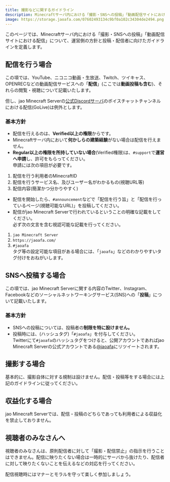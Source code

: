 ```yaml
---
title: 撮影などに関するガイドライン
description: Minecraftサーバ内における「撮影・SNSへの投稿」「動画配信サイトにおける配信」について、運営側の方針と投稿・配信者に向けたガイドラインを定義します。
image: https://storage.jaoafa.com/07602493134c9bf0a102c34304de2494.png
---
```

このページでは、Minecraftサーバ内における「撮影・SNSへの投稿」「動画配信サイトにおける配信」について、運営側の方針と投稿・配信者に向けたガイドラインを定義します。

## 配信を行う場合

この項では、YouTube、ニコニコ動画・生放送、Twitch、ツイキャス、OPENRECなどの動画配信サービスへの「**配信**」(ここでは**動画投稿も含む**)、それらの閲覧・視聴について記載いたします。

但し、jao Minecraft Serverの[公式Discordサーバ](/blog/join_discord)のボイスチャットチャンネルにおける配信(GoLive)は例外とします。

### 基本方針

- 配信を行えるのは、**Verified以上の権限**からです。
- Minecraftサーバ内において**何かしらの建築経験**がない場合は配信を行えません。
- **Regular以上の権限を所持していない場合**(Verified権限)は、`#support`で**運営へ申請**し、許可をもらってください。  
申請には次の項目が必要です。

1. 配信を行う利用者のMinecraftID
2. 配信を行うサービス名、及びユーザー名がわかるもの(視聴URL等)
3. 配信内容(簡潔かつ分かりやすく)

- 配信を開始したら、`#announcement`などで「配信を行う旨」と「配信を行っているページ(視聴可能なURL)」を投稿してください。
- 配信がjao Minecraft Serverで行われているということの明確な記載をしてください。  
必ず次の文言を含む視認可能な記載を行ってください。

1. `jao Minecraft Server`
2. `https://jaoafa.com/`
3. `#jaoafa`  
タグ等の設定可能な項目がある場合には、「`jaoafa`」などのわかりやすいタグ付けをおねがいします。

## SNSへ投稿する場合

この項では、jao Minecraft Serverに関する内容のTwitter、Instagram、Facebookなどのソーシャルネットワーキングサービス(SNS)への「**投稿**」について記載いたします。

### 基本方針

- SNSへの投稿については、投稿者の**制限を特に設けません。**
- 投稿時には、(ハッシュタグ)「`#jaoafa`」を付与してください。  
  Twitterにて`#jaoafa`のハッシュタグをつけると、公開アカウントであればjao Minecraft Serverの公式アカウントである[@jaoafa](https://twitter.com/jaoafa)にリツイートされます。

## 撮影する場合

基本的に、撮影自体に対する規制は設けません。配信・投稿等をする場合には上記のガイドラインに従ってください。

## 収益化する場合

jao Minecraft Serverでは、配信・投稿のどちらであっても利用者による収益化を禁止しておりません。

## 視聴者のみなさんへ

視聴者のみなさんは、原則配信者に対して「撮影・配信禁止」の指示を行うことはできません。配信に映りたくない場合は一時的にサーバから抜けたり、配信者に対して映りたくないことを伝えるなどの対応を行ってください。

配信視聴時にはマナーとモラルを守って楽しく参加しましょう。
